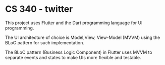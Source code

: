 # CS 340 - twitter

This project uses Flutter and the Dart programming language for UI programming.

The UI architecture of choice is Model,View, View-Model (MVVM) using the BLoC pattern for such implementation.

The BLoC pattern (Business Logic Component) in Flutter uses MVVM to separate events and states to make UIs more flexible and testable.
